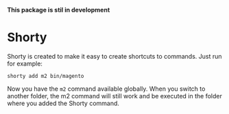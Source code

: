 **This package is stil in development**

# Shorty

Shorty is created to make it easy to create shortcuts to commands. Just run for example:

`shorty add m2 bin/magento`

Now you have the `m2` command available globally. When you switch to another folder, the m2 command will still work and be executed in the folder where you added the Shorty command.